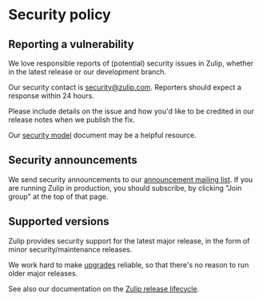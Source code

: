 # Security policy

## Reporting a vulnerability

We love responsible reports of (potential) security issues in Zulip,
whether in the latest release or our development branch.

Our security contact is security@zulip.com. Reporters should expect a
response within 24 hours.

Please include details on the issue and how you'd like to be credited
in our release notes when we publish the fix.

Our [security model][securing-your-zulip-server] document may be a helpful
resource.

## Security announcements

We send security announcements to our [announcement mailing
list](https://groups.google.com/g/zulip-announce). If you are running
Zulip in production, you should subscribe, by clicking "Join group" at
the top of that page.

## Supported versions

Zulip provides security support for the latest major release, in the
form of minor security/maintenance releases.

We work hard to make [upgrades][upgrades] reliable, so that there's no
reason to run older major releases.

See also our documentation on the [Zulip release
lifecycle][release-lifecycle].

[securing-your-zulip-server]: https://zulip.readthedocs.io/en/latest/production/security-model.html
[upgrades]: https://zulip.readthedocs.io/en/stable/production/upgrade.html#upgrading-to-a-release
[release-lifecycle]: https://zulip.readthedocs.io/en/latest/overview/release-lifecycle.html
